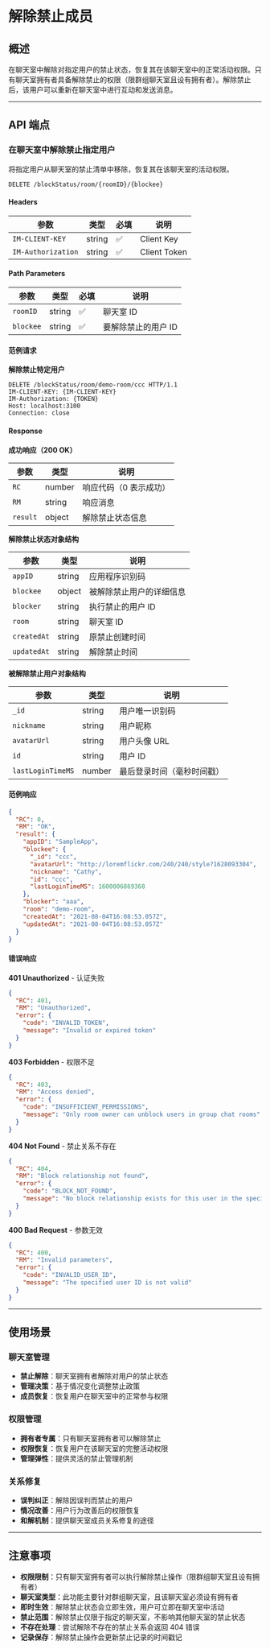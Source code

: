 # 解除禁止成员

## 概述

在聊天室中解除对指定用户的禁止状态，恢复其在该聊天室中的正常活动权限。只有聊天室拥有者具备解除禁止的权限（限群组聊天室且设有拥有者）。解除禁止后，该用户可以重新在聊天室中进行互动和发送消息。

------

## API 端点

### 在聊天室中解除禁止指定用户

将指定用户从聊天室的禁止清单中移除，恢复其在该聊天室的活动权限。

```http
DELETE /blockStatus/room/{roomID}/{blockee}
```

#### Headers

| 参数               | 类型   | 必填 | 说明           |
| ------------------ | ------ | ---- | -------------- |
| `IM-CLIENT-KEY`    | string | ✅    | Client Key     |
| `IM-Authorization` | string | ✅    | Client Token   |

#### Path Parameters

| 参数      | 类型   | 必填 | 说明                  |
| --------- | ------ | ---- | --------------------- |
| `roomID`  | string | ✅    | 聊天室 ID             |
| `blockee` | string | ✅    | 要解除禁止的用户 ID   |

#### 范例请求

**解除禁止特定用户**

```http
DELETE /blockStatus/room/demo-room/ccc HTTP/1.1
IM-CLIENT-KEY: {IM-CLIENT-KEY}
IM-Authorization: {TOKEN}
Host: localhost:3100
Connection: close
```

#### Response

**成功响应（200 OK）**

| 参数     | 类型   | 说明                   |
| -------- | ------ | ---------------------- |
| `RC`     | number | 响应代码（0 表示成功） |
| `RM`     | string | 响应消息               |
| `result` | object | 解除禁止状态信息       |

**解除禁止状态对象结构**

| 参数        | 类型   | 说明                      |
| ----------- | ------ | ------------------------- |
| `appID`     | string | 应用程序识别码            |
| `blockee`   | object | 被解除禁止用户的详细信息  |
| `blocker`   | string | 执行禁止的用户 ID         |
| `room`      | string | 聊天室 ID                 |
| `createdAt` | string | 原禁止创建时间            |
| `updatedAt` | string | 解除禁止时间              |

**被解除禁止用户对象结构**

| 参数              | 类型   | 说明                          |
| ----------------- | ------ | ----------------------------- |
| `_id`             | string | 用户唯一识别码                |
| `nickname`        | string | 用户昵称                      |
| `avatarUrl`       | string | 用户头像 URL                  |
| `id`              | string | 用户 ID                       |
| `lastLoginTimeMS` | number | 最后登录时间（毫秒时间戳）    |

#### 范例响应

```json
{
  "RC": 0,
  "RM": "OK",
  "result": {
    "appID": "SampleApp",
    "blockee": {
      "_id": "ccc",
      "avatarUrl": "http://loremflickr.com/240/240/style?1628093304",
      "nickname": "Cathy",
      "id": "ccc",
      "lastLoginTimeMS": 1600006869368
    },
    "blocker": "aaa",
    "room": "demo-room",
    "createdAt": "2021-08-04T16:08:53.057Z",
    "updatedAt": "2021-08-04T16:08:53.057Z"
  }
}
```

#### 错误响应

**401 Unauthorized** - 认证失败

```json
{
  "RC": 401,
  "RM": "Unauthorized",
  "error": {
    "code": "INVALID_TOKEN",
    "message": "Invalid or expired token"
  }
}
```

**403 Forbidden** - 权限不足

```json
{
  "RC": 403,
  "RM": "Access denied",
  "error": {
    "code": "INSUFFICIENT_PERMISSIONS",
    "message": "Only room owner can unblock users in group chat rooms"
  }
}
```

**404 Not Found** - 禁止关系不存在

```json
{
  "RC": 404,
  "RM": "Block relationship not found",
  "error": {
    "code": "BLOCK_NOT_FOUND",
    "message": "No block relationship exists for this user in the specified room"
  }
}
```

**400 Bad Request** - 参数无效

```json
{
  "RC": 400,
  "RM": "Invalid parameters",
  "error": {
    "code": "INVALID_USER_ID",
    "message": "The specified user ID is not valid"
  }
}
```

------

## 使用场景

### 聊天室管理
- **禁止解除**：聊天室拥有者解除对用户的禁止状态
- **管理决策**：基于情况变化调整禁止政策
- **成员恢复**：恢复用户在聊天室中的正常参与权限

### 权限管理
- **拥有者专属**：只有聊天室拥有者可以解除禁止
- **权限恢复**：恢复用户在该聊天室的完整活动权限
- **管理弹性**：提供灵活的禁止管理机制

### 关系修复
- **误判纠正**：解除因误判而禁止的用户
- **情况改善**：用户行为改善后的权限恢复
- **和解机制**：提供聊天室成员关系修复的途径

------

## 注意事项

- **权限限制**：只有聊天室拥有者可以执行解除禁止操作（限群组聊天室且设有拥有者）
- **聊天室类型**：此功能主要针对群组聊天室，且该聊天室必须设有拥有者
- **即时生效**：解除禁止状态会立即生效，用户可立即在聊天室中活动
- **禁止范围**：解除禁止仅限于指定的聊天室，不影响其他聊天室的禁止状态
- **不存在处理**：尝试解除不存在的禁止关系会返回 404 错误
- **记录保存**：解除禁止操作会更新禁止记录的时间戳记